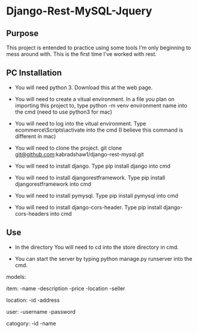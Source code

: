 # Django-Rest-MySQL-Jquery 

## Purpose
This project is entended to practice using some tools I'm only beginning to mess around with.  This is the first time I've worked with rest.  

## PC Installation
* You will need python 3.  Download this at the web page.

* You will need to create a vitual environment.  In a file you plan on importing this project to, type python -m venv environment name into the cmd (need to use python3 for mac)

* You will need to log into the vitual environment.  Type ecommerce\Scripts\activate into the cmd (I believe this command is different in mac)

* You will need to clone the project.  git clone git@github.com:kabradshaw1/django-rest-mysql.git

* You will need to install django.  Type pip install django into cmd

* You will need to install djangorestframework.  Type pip install djangorestframework into cmd

* You will need to install pymysql.  Type pip install pymysql into cmd

* You will need to install django-cors-header.  Type pip install django-cors-headers into cmd

## Use 

* In the directory You will need to cd into the store directory in cmd. 

* You can start the server by typing python manage.py runserver into the cmd.


models:

item:
-name
-description
-price
-location
-seller

location:
-id
-address

user:
-username
-password

catogory:
-id
-name

